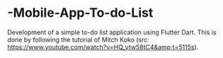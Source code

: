 # -Mobile-App-To-do-List
Development of a simple to-do list application using Flutter Dart. This is done by following the tutorial of Mitch Koko (src: https://www.youtube.com/watch?v=HQ_ytw58tC4&amp;t=5115s).
